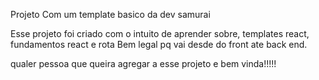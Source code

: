 Projeto Com um template basico da dev samurai 

Esse projeto foi criado com o intuito de aprender sobre, templates react, fundamentos react e rota
Bem legal pq vai desde do front ate back end.

qualer pessoa que queira agregar a esse projeto e bem vinda!!!!!
